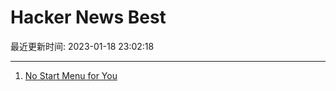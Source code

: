 # Hacker News Best

最近更新时间: 2023-01-18 23:02:18

--- 
1. [No Start Menu for You](https://randomascii.wordpress.com/2023/01/17/no-start-menu-for-you/) 
